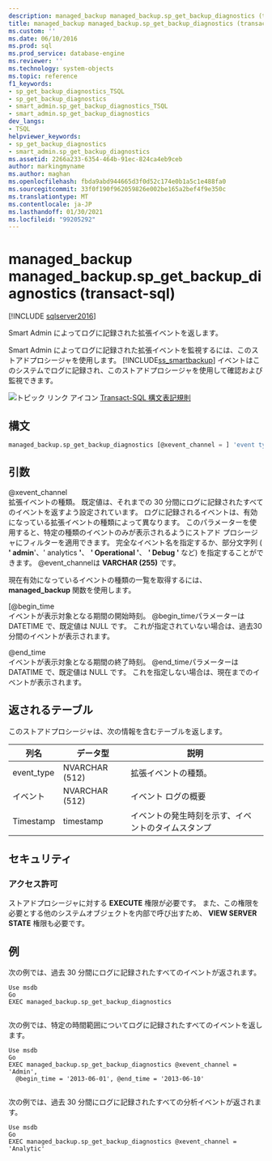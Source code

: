 ```yaml
---
description: managed_backup managed_backup.sp_get_backup_diagnostics (transact-sql)
title: managed_backup managed_backup.sp_get_backup_diagnostics (transact-sql) |Microsoft Docs
ms.custom: ''
ms.date: 06/10/2016
ms.prod: sql
ms.prod_service: database-engine
ms.reviewer: ''
ms.technology: system-objects
ms.topic: reference
f1_keywords:
- sp_get_backup_diagnostics_TSQL
- sp_get_backup_diagnostics
- smart_admin.sp_get_backup_diagnostics_TSQL
- smart_admin.sp_get_backup_diagnostics
dev_langs:
- TSQL
helpviewer_keywords:
- sp_get_backup_diagnostics
- smart_admin.sp_get_backup_diagnostics
ms.assetid: 2266a233-6354-464b-91ec-824ca4eb9ceb
author: markingmyname
ms.author: maghan
ms.openlocfilehash: fbda9abd944665d3f0d52c174e0b1a5c1e488fa0
ms.sourcegitcommit: 33f0f190f962059826e002be165a2bef4f9e350c
ms.translationtype: MT
ms.contentlocale: ja-JP
ms.lasthandoff: 01/30/2021
ms.locfileid: "99205292"
---
```

# <a name="managed_backupsp_get_backup_diagnostics-transact-sql"></a>managed_backup managed_backup.sp_get_backup_diagnostics (transact-sql)
[!INCLUDE [sqlserver2016](../../includes/applies-to-version/sqlserver2016.md)]

  Smart Admin によってログに記録された拡張イベントを返します。  
  
 Smart Admin によってログに記録された拡張イベントを監視するには、このストアドプロシージャを使用します。 [!INCLUDE[ss_smartbackup](../../includes/ss-smartbackup-md.md)] イベントはこのシステムでログに記録され、このストアドプロシージャを使用して確認および監視できます。  
  
 ![トピック リンク アイコン](../../database-engine/configure-windows/media/topic-link.gif "トピック リンク アイコン") [Transact-SQL 構文表記規則](../../t-sql/language-elements/transact-sql-syntax-conventions-transact-sql.md)  
  
## <a name="syntax"></a>構文  
  
```sql  
managed_backup.sp_get_backup_diagnostics [@xevent_channel = ] 'event type' [, [@begin_time = ] 'time1' ] [, [@end_time = ] 'time2'VARCHAR(255) = 'Xevent',@begin_time DATETIME = NULL,@end_time DATETIME = NULL  
```  
  
##  <a name="arguments"></a><a name="Arguments"></a> 引数  
 @xevent_channel  
 拡張イベントの種類。 既定値は、それまでの 30 分間にログに記録されたすべてのイベントを返すよう設定されています。 ログに記録されるイベントは、有効になっている拡張イベントの種類によって異なります。 このパラメーターを使用すると、特定の種類のイベントのみが表示されるようにストアド プロシージャにフィルターを適用できます。 完全なイベント名を指定するか、部分文字列 ( **' admin**'、' analytics **'**、 **' Operational '**、 **' Debug '** など) を指定することができます。 @event_channelは **VARCHAR (255)** です。  
  
 現在有効になっているイベントの種類の一覧を取得するには、 **managed_backup** 関数を使用します。  
  
 [@begin_time  
 イベントが表示対象となる期間の開始時刻。 @begin_timeパラメーターは DATETIME で、既定値は NULL です。 これが指定されていない場合は、過去30分間のイベントが表示されます。  
  
 @end_time  
 イベントが表示対象となる期間の終了時刻。 @end_timeパラメーターは DATATIME で、既定値は NULL です。  これを指定しない場合は、現在までのイベントが表示されます。  
  
## <a name="table-returned"></a>返されるテーブル  
 このストアドプロシージャは、次の情報を含むテーブルを返します。  
  
| 列名 | データ型 | 説明 |  
| ----------- | --------- | ----------- |
|event_type|NVARCHAR (512)|拡張イベントの種類。|  
|イベント|NVARCHAR (512)|イベント ログの概要|  
|Timestamp|timestamp|イベントの発生時刻を示す、イベントのタイムスタンプ|  
  
## <a name="security"></a>セキュリティ  
  
### <a name="permissions"></a>アクセス許可  
 ストアドプロシージャに対する **EXECUTE** 権限が必要です。 また、この権限を必要とする他のシステムオブジェクトを内部で呼び出すため、 **VIEW SERVER STATE** 権限も必要です。  
  
## <a name="examples"></a>例  
 次の例では、過去 30 分間にログに記録されたすべてのイベントが返されます。  
  
```  
Use msdb  
Go  
EXEC managed_backup.sp_get_backup_diagnostics  
  
```  
  
 次の例では、特定の時間範囲についてログに記録されたすべてのイベントを返します。  
  
```  
Use msdb  
Go  
EXEC managed_backup.sp_get_backup_diagnostics @xevent_channel = 'Admin',  
  @begin_time = '2013-06-01', @end_time = '2013-06-10'  
  
```  
  
 次の例では、過去 30 分間にログに記録されたすべての分析イベントが返されます。  
  
```  
Use msdb  
Go  
EXEC managed_backup.sp_get_backup_diagnostics @xevent_channel = 'Analytic'  
  
```  
  
  
